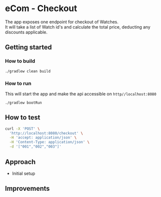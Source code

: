# eCom - Checkout

The app exposes one endpoint for checkout of Watches.  
It will take a list of Watch id's and calculate the total price, deducting any discounts applicable.

## Getting started

### How to build

```
./gradlew clean build
```

### How to run

This will start the app and make the api accessible on `http//localhost:8080`

```
./gradlew bootRun
```

## How to test

```bash
curl -X 'POST' \
  'http://localhost:8080/checkout' \
  -H 'accept: application/json' \
  -H 'Content-Type: application/json' \
  -d '["001","002","003"]'
```

## Approach
- Initial setup

## Improvements